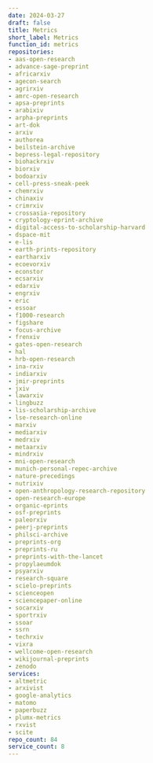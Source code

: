 ```yaml
---
date: 2024-03-27
draft: false
title: Metrics
short_label: Metrics
function_id: metrics
repositories:
- aas-open-research
- advance-sage-preprint
- africarxiv
- agecon-search
- agrirxiv
- amrc-open-research
- apsa-preprints
- arabixiv
- arpha-preprints
- art-dok
- arxiv
- authorea
- beilstein-archive
- bepress-legal-repository
- biohackrxiv
- biorxiv
- bodoarxiv
- cell-press-sneak-peek
- chemrxiv
- chinaxiv
- crimrxiv
- crossasia-repository
- cryptology-eprint-archive
- digital-access-to-scholarship-harvard
- dspace-mit
- e-lis
- earth-prints-repository
- eartharxiv
- ecoevorxiv
- econstor
- ecsarxiv
- edarxiv
- engrxiv
- eric
- essoar
- f1000-research
- figshare
- focus-archive
- frenxiv
- gates-open-research
- hal
- hrb-open-research
- ina-rxiv
- indiarxiv
- jmir-preprints
- jxiv
- lawarxiv
- lingbuzz
- lis-scholarship-archive
- lse-research-online
- marxiv
- mediarxiv
- medrxiv
- metaarxiv
- mindrxiv
- mni-open-research
- munich-personal-repec-archive
- nature-precedings
- nutrixiv
- open-anthropology-research-repository
- open-research-europe
- organic-eprints
- osf-preprints
- paleorxiv
- peerj-preprints
- philsci-archive
- preprints-org
- preprints-ru
- preprints-with-the-lancet
- propylaeumdok
- psyarxiv
- research-square
- scielo-preprints
- scienceopen
- sciencepaper-online
- socarxiv
- sportrxiv
- ssoar
- ssrn
- techrxiv
- vixra
- wellcome-open-research
- wikijournal-preprints
- zenodo
services:
- altmetric
- arxivist
- google-analytics
- matomo
- paperbuzz
- plumx-metrics
- rxvist
- scite
repo_count: 84
service_count: 8
---
```



